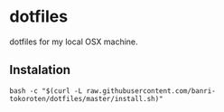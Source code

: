 # dotfiles
dotfiles for my local OSX machine.

## Instalation
```
bash -c "$(curl -L raw.githubusercontent.com/banri-tokoroten/dotfiles/master/install.sh)"
```
